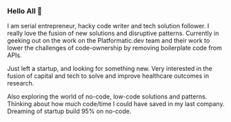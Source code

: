 ### Hello All 👋

I am serial entrepreneur, hacky code writer and tech solution follower. I really love the fusion of new solutions and disruptive patterns. Currently in geeking out on the work on the Platformatic.dev team and their work to lower the challenges of code-ownership by removing boilerplate code from APIs.

Just left a startup, and looking for something new. Very interested in the fusion of capital and tech to solve and improve healthcare outcomes in research.

Also exploring the world of no-code, low-code solutions and patterns. Thinking about how much code/time I could have saved in my last company. Dreaming of startup build 95% on no-code.

<!--
**d1b1/d1b1** is a ✨ _special_ ✨ repository because its `README.md` (this file) appears on your GitHub profile.

Here are some ideas to get you started:

- 🔭 I’m currently working on ...
- 🌱 I’m currently learning ...
- 👯 I’m looking to collaborate on ...
- 🤔 I’m looking for help with ...
- 💬 Ask me about ...
- 📫 How to reach me: ...
- 😄 Pronouns: ...
- ⚡ Fun fact: ...
-->
